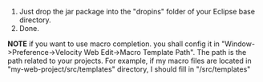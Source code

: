 1. Just drop the jar package into the "dropins" folder of your Eclipse base directory.
2. Done.

**NOTE**
if you want to use macro completion. you shall config it in "Window->Preference->Velocity Web Edit->Macro Template Path". The path is the path related to your projects. For example, if my macro files are located in "my-web-project/src/templates" directory, I should fill in "/src/templates"